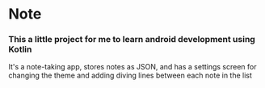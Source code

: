 # Note

<h3>This a little project for me to learn android development using Kotlin</h3>
<p>It's a note-taking app, stores notes as JSON, and has a settings screen for changing the theme and adding diving lines between each note in the list</p>
